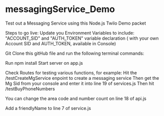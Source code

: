 # messagingService_Demo

Test out a Messaging Service using this Node.js Twilo Demo packet

Steps to go live: 
Update you Environment Variables to include: 
"ACCOUNT_SID" and "AUTH_TOKEN" variable declaration ( with your own Account SID and AUTH_TOKEN, available in Console)

Git Clone this gitHub file and run the following terminal commands: 

Run npm install
Start server on app.js 

Check Routes for testing various functions, for example: 
Hit the /testCreateMgService enpoint to create a messaging service
Then get the Mg Sid from your console and enter it into line 19 of services.js
Then hit /testBuyPhoneNumbers

You can change the area code and number count on line 18 of api.js

Add a friendlyName to line 7 of service.js
